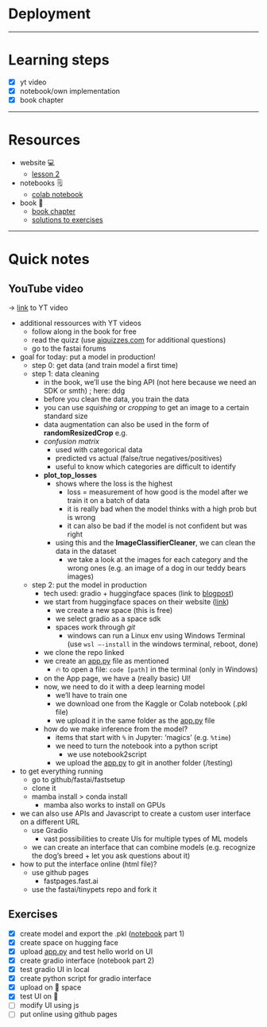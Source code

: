 # Deployment

---

# Learning steps

- [x]  yt video
- [x]  notebook/own implementation
- [x]  book chapter

---

# Resources

- website 💻
    - [lesson 2](https://course.fast.ai/Lessons/lesson2.html)
- notebooks 🗒️
    - [colab notebook](https://colab.research.google.com/drive/1M-mzhZdFQ2XWBSbLCuKzrmLsm0aLEYxQ?usp=sharing)
- book 📘
    - [book chapter](https://github.com/fastai/fastbook/blob/master/02_production.ipynb)
    - [solutions to exercises](https://forums.fast.ai/t/fastbook-chapter-2-questionnaire-solutions-wiki/66392)

---

# Quick notes

## YouTube video

→ [link](https://www.youtube.com/watch?v=F4tvM4Vb3A0&ab_channel=JeremyHoward) to YT video

- additional ressources with YT videos
    - follow along in the book for free
    - read the quizz (use [aiquizzes.com](http://aiquizzes.com) for additional questions)
    - go to the fastai forums
- goal for today: put a model in production!
    - step 0: get data (and train model a first time)
    - step 1: data cleaning
        - in the book, we’ll use the bing API (not here because we need an SDK or smth) ; here: ddg
        - before you clean the data, you train the data
        - you can use *squishing* or *cropping* to get an image to a certain standard size
        - data augmentation can also be used in the form of **randomResizedCrop** e.g.
        - *confusion matrix*
            - used with categorical data
            - predicted vs actual (false/true negatives/positives)
            - useful to know which categories are difficult to identify
        - **plot_top_losses**
            - shows where the loss is the highest
                - loss = measurement of how good is the model after we train it on a batch of data
                - it is really bad when the model thinks with a high prob but is wrong
                - it can also be bad if the model is not confident but was right
            - using this and the **ImageClassifierCleaner**, we can clean the data in the dataset
                - we take a look at the images for each category and <delete> the wrong ones (e.g. an image of a dog in our teddy bears images)
    - step 2: put the model in production
        - tech used: gradio + huggingface spaces (link to [blogpost](https://www.tanishq.ai/blog/gradio_hf_spaces_tutorial))
        - we start from huggingface spaces on their website ([link](https://huggingface.co/spaces))
            - we create a new space (this is free)
            - we select gradio as a space sdk
            - spaces work through *git*
                - windows can run a Linux env using Windows Terminal (use `wsl —-install` in the windows terminal, reboot, done)
        - we clone the repo linked
        - we create an [app.py](http://app.py) file as mentioned
            - 🔥 to open a file: `code [path]` in the terminal (only in Windows)
        - on the App page, we have a (really basic) UI!
        - now, we need to do it with a deep learning model
            - we’ll have to train one
            - we download one from the Kaggle or Colab notebook (.pkl file)
            - we upload it in the same folder as the [app.py](http://app.py) file
        - how do we make inference from the model?
            - items that start with `%` in Jupyter: ‘magics’ (e.g. `%time`)
            - we need to turn the notebook into a python script
                - we use notebook2script
            - we upload the [app.py](http://app.py) to git in another folder (/testing)
- to get everything running
    - go to github/fastai/fastsetup
    - clone it
    - mamba install > conda install
        - mamba also works to install on GPUs
- we can also use APIs and Javascript to create a custom user interface on a different URL
    - use Gradio
        - vast possibilities to create UIs for multiple types of ML models
    - we can create an interface that can combine models (e.g. recognize the dog’s breed + let you ask questions about it)
- how to put the interface online (html file)?
    - use github pages
        - fastpages.fast.ai
    - use the fastai/tinypets repo and fork it

## Exercises

- [x]  create model and export the .pkl ([notebook](https://colab.research.google.com/drive/1BcU3emyjDOHO0S3AL8_8_excMRG-SIXr#scrollTo=PvR311_3_Zl_) part 1)
- [x]  create space on hugging face
- [x]  upload [app.py](http://app.py) and test hello world on UI
- [x]  create gradio interface (notebook part 2)
- [x]  test gradio UI in local
- [x]  create python script for gradio interface
- [x]  upload on 🤗 space
- [x]  test UI on 🤗
- [ ]  modify UI using js
- [ ]  put online using github pages